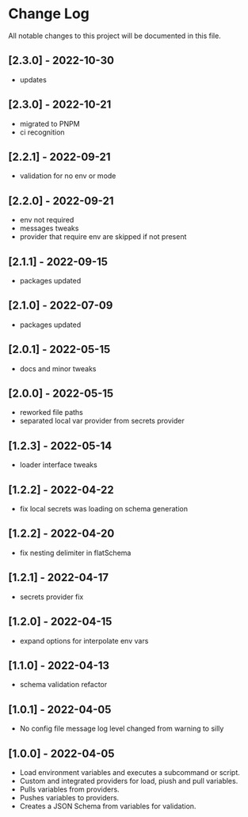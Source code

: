 # Change Log

All notable changes to this project will be documented in this file.

## [2.3.0] - 2022-10-30

-   updates

## [2.3.0] - 2022-10-21

-   migrated to PNPM
-   ci recognition

## [2.2.1] - 2022-09-21

-   validation for no env or mode

## [2.2.0] - 2022-09-21

-   env not required
-   messages tweaks
-   provider that require env are skipped if not present

## [2.1.1] - 2022-09-15

-   packages updated

## [2.1.0] - 2022-07-09

-   packages updated

## [2.0.1] - 2022-05-15

-   docs and minor tweaks

## [2.0.0] - 2022-05-15

-   reworked file paths
-   separated local var provider from secrets provider

## [1.2.3] - 2022-05-14

-   loader interface tweaks

## [1.2.2] - 2022-04-22

-   fix local secrets was loading on schema generation

## [1.2.2] - 2022-04-20

-   fix nesting delimiter in flatSchema

## [1.2.1] - 2022-04-17

-   secrets provider fix

## [1.2.0] - 2022-04-15

-   expand options for interpolate env vars

## [1.1.0] - 2022-04-13

-   schema validation refactor

## [1.0.1] - 2022-04-05

-   No config file message log level changed from warning to silly

## [1.0.0] - 2022-04-05

-   Load environment variables and executes a subcommand or script.
-   Custom and integrated providers for load, piush and pull variables.
-   Pulls variables from providers.
-   Pushes variables to providers.
-   Creates a JSON Schema from variables for validation.
